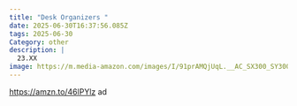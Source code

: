 ```yaml
---
title: "Desk Organizers "
date: 2025-06-30T16:37:56.085Z
tags: 2025-06-30
Category: other
description: |
  23.XX
image: https://m.media-amazon.com/images/I/91prAMQjUqL.__AC_SX300_SY300_QL70_FMwebp_.jpg
---
```

https://amzn.to/46lPYlz  ad